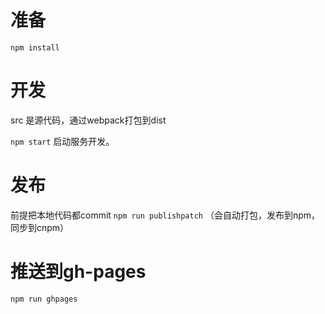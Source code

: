 # 准备

`npm install`


# 开发

src 是源代码，通过webpack打包到dist

`npm start` 启动服务开发。

# 发布

前提把本地代码都commit
`npm run publishpatch`
（会自动打包，发布到npm，同步到cnpm）

# 推送到gh-pages

`npm run ghpages`
